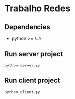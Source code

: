 # Trabalho Redes

## Dependencies
 - python >= ``3.9``
 <!-- - Qt -->

## Run server project
    python server.py

## Run client project
    python client.py
